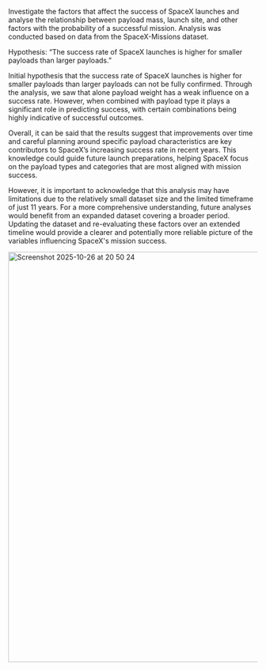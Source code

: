 Investigate the factors that affect the success of SpaceX launches and analyse the relationship between payload mass, launch site, and other factors with the probability of a successful mission. Analysis was conducted based on data from the SpaceX-Missions dataset.

Hypothesis: “The success rate of SpaceX launches is higher for smaller payloads than larger payloads.”

Initial hypothesis that the success rate of SpaceX launches is higher for smaller payloads than larger payloads can not be fully confirmed. Through the analysis, we saw that alone payload weight has a weak influence on a success rate. However, when combined with payload type it plays a significant role in predicting success, with certain combinations being highly indicative of successful outcomes.

Overall, it can be said that the results suggest that improvements over time and careful planning around specific payload characteristics are key contributors to SpaceX’s increasing success rate in recent years. This knowledge could guide future launch preparations, helping SpaceX focus on the payload types and categories that are most aligned with mission success.

However, it is important to acknowledge that this analysis may have limitations due to the relatively small dataset size and the limited timeframe of just 11 years. For a more comprehensive understanding, future analyses would benefit from an expanded dataset covering a broader period. Updating the dataset and re-evaluating these factors over an extended timeline would provide a clearer and potentially more reliable picture of the variables influencing SpaceX's mission success.


<img width="1432" height="830" alt="Screenshot 2025-10-26 at 20 50 24" src="https://github.com/user-attachments/assets/bedad87b-0e7b-4677-b037-71e698712e70" />
